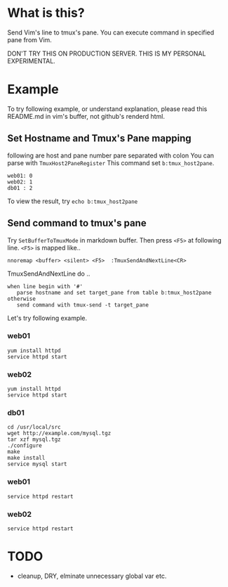 What is this?
==================================
Send Vim's line to tmux's pane.
You can execute command in specified pane from Vim.

DON'T TRY THIS ON PRODUCTION SERVER.
THIS IS MY PERSONAL EXPERIMENTAL.

Example
==================================
To try following example, or understand explanation,
please read this README.md in vim's buffer, not github's renderd html.

Set Hostname and  Tmux's Pane mapping
----------------------------------

following are host and pane number pare separated with colon
You can parse with `TmuxHost2PaneRegister`
This command set `b:tmux_host2pane`.

    web01: 0   
    web02: 1   
    db01 : 2

To view the result, try `echo b:tmux_host2pane`

Send command to tmux's pane
----------------------------------
Try `SetBufferToTmuxMode` in markdown buffer.
Then press `<F5>` at following line.
`<F5>` is mapped like..

    nnoremap <buffer> <silent> <F5>  :TmuxSendAndNextLine<CR>

TmuxSendAndNextLine do ..

    when line begin with '#'
       parse hostname and set target_pane from table b:tmux_host2pane
    otherwise
       send command with tmux-send -t target_pane
     
Let's try following example.

### web01
    yum install httpd
    service httpd start

### web02
    yum install httpd
    service httpd start

### db01
    cd /usr/local/src
    wget http://example.com/mysql.tgz
    tar xzf mysql.tgz
    ./configure
    make
    make install
    service mysql start

### web01
    service httpd restart

### web02
    service httpd restart

TODO
==================================
* cleanup, DRY, elminate unnecessary global var etc.
